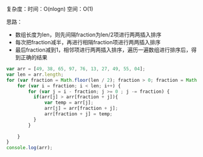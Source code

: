 复杂度：时间：O(nlogn) 	空间：O(1)

思路：

+ 数组长度为len，则先间隔fraction为len/2项进行两两插入排序
+ 每次把fraction减半，再进行相隔fraction项进行两两插入排序
+ 最后fraction减到1，相邻项进行两两插入排序，遍历一遍数组进行排序后，得到正确的结果

```js
var arr = [49, 38, 65, 97, 76, 13, 27, 49, 55, 04];
var len = arr.length;
for (var fraction = Math.floor(len / 2); fraction > 0; fraction = Math.floor(fraction / 2)) {
    for (var i = fraction; i < len; i++) {
        for (var j = i - fraction; j >= 0 ; j -= fraction) {
          if(arr[j] > arr[fraction + j]){
              var temp = arr[j];
              arr[j] = arr[fraction + j];
              arr[fraction + j] = temp;
          }
        }
            
    }
}
console.log(arr);
```

